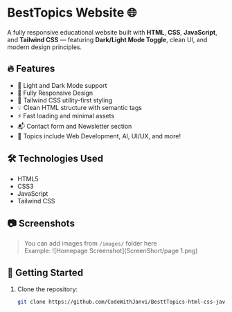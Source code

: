 # BestTopics Website 🌐

A fully responsive educational website built with **HTML**, **CSS**, **JavaScript**, and **Tailwind CSS** — featuring **Dark/Light Mode Toggle**, clean UI, and modern design principles.

## 🔥 Features

- 🌙 Light and Dark Mode support
- 📱 Fully Responsive Design
- 🎨 Tailwind CSS utility-first styling
- 💡 Clean HTML structure with semantic tags
- ⚡ Fast loading and minimal assets
- 📬 Contact form and Newsletter section
- 🧠 Topics include Web Development, AI, UI/UX, and more!

## 🛠️ Technologies Used

- HTML5
- CSS3
- JavaScript
- Tailwind CSS

## 📷 Screenshots

> You can add images from `/images/` folder here  
> Example:
> ![Homepage Screenshot](ScreenShort/page 1.png)

## 🚀 Getting Started

1. Clone the repository:
   ```bash
   git clone https://github.com/CodeWithJanvi/BesttTopics-html-css-javascript-tailwind.git

